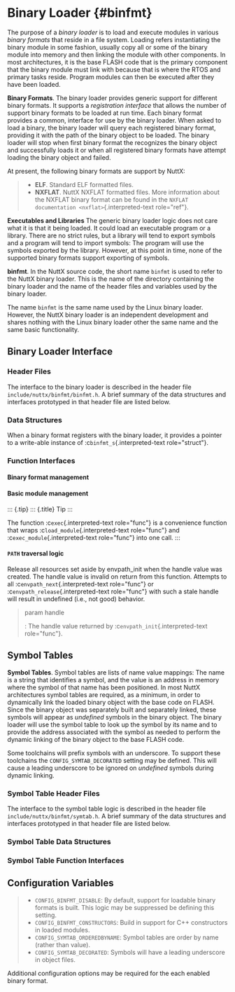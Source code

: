 Binary Loader {#binfmt}
=============

The purpose of a *binary loader* is to load and execute modules in
various *binary formats* that reside in a file system. Loading refers
instantiating the binary module in some fashion, usually copy all or
some of the binary module into memory and then linking the module with
other components. In most architectures, it is the base FLASH code that
is the primary component that the binary module must link with because
that is where the RTOS and primary tasks reside. Program modules can
then be executed after they have been loaded.

**Binary Formats**. The binary loader provides generic support for
different binary formats. It supports a *registration interface* that
allows the number of support binary formats to be loaded at run time.
Each binary format provides a common, interface for use by the binary
loader. When asked to load a binary, the binary loader will query each
registered binary format, providing it with the path of the binary
object to be loaded. The binary loader will stop when first binary
format the recognizes the binary object and successfully loads it or
when all registered binary formats have attempt loading the binary
object and failed.

At present, the following binary formats are support by NuttX:

> -   **ELF**. Standard ELF formatted files.
> -   **NXFLAT**. NuttX NXFLAT formatted files. More information about
>     the NXFLAT binary format can be found in the `NXFLAT
>     documentation <nxflat>`{.interpreted-text role="ref"}.

**Executables and Libraries** The generic binary loader logic does not
care what it is that it being loaded. It could load an executable
program or a library. There are no strict rules, but a library will tend
to export symbols and a program will tend to import symbols: The program
will use the symbols exported by the library. However, at this point in
time, none of the supported binary formats support exporting of symbols.

**binfmt**. In the NuttX source code, the short name `binfmt` is used to
refer to the NuttX binary loader. This is the name of the directory
containing the binary loader and the name of the header files and
variables used by the binary loader.

The name `binfmt` is the same name used by the Linux binary loader.
However, the NuttX binary loader is an independent development and
shares nothing with the Linux binary loader other the same name and the
same basic functionality.

Binary Loader Interface
-----------------------

### Header Files

The interface to the binary loader is described in the header file
`include/nuttx/binfmt/binfmt.h`. A brief summary of the data structures
and interfaces prototyped in that header file are listed below.

### Data Structures

When a binary format registers with the binary loader, it provides a
pointer to a write-able instance of :c`binfmt_s`{.interpreted-text
role="struct"}.

### Function Interfaces

#### Binary format management

#### Basic module management

::: {.tip}
::: {.title}
Tip
:::

The function :c`exec`{.interpreted-text role="func"} is a convenience
function that wraps :c`load_module`{.interpreted-text role="func"} and
:c`exec_module`{.interpreted-text role="func"} into one call.
:::

#### `PATH` traversal logic

Release all resources set aside by envpath\_init when the handle value
was created. The handle value is invalid on return from this function.
Attempts to all :c`envpath_next`{.interpreted-text role="func"} or
:c`envpath_release`{.interpreted-text role="func"} with such a stale
handle will result in undefined (i.e., not good) behavior.

> param handle
>
> :   The handle value returned by :c`envpath_init`{.interpreted-text
>     role="func"}.

Symbol Tables
-------------

**Symbol Tables**. Symbol tables are lists of name value mappings: The
name is a string that identifies a symbol, and the value is an address
in memory where the symbol of that name has been positioned. In most
NuttX architectures symbol tables are required, as a minimum, in order
to dynamically link the loaded binary object with the base code on
FLASH. Since the binary object was separately built and separately
linked, these symbols will appear as *undefined* symbols in the binary
object. The binary loader will use the symbol table to look up the
symbol by its name and to provide the address associated with the symbol
as needed to perform the dynamic linking of the binary object to the
base FLASH code.

Some toolchains will prefix symbols with an underscore. To support these
toolchains the `CONFIG_SYMTAB_DECORATED` setting may be defined. This
will cause a leading underscore to be ignored on *undefined* symbols
during dynamic linking.

### Symbol Table Header Files

The interface to the symbol table logic is described in the header file
`include/nuttx/binfmt/symtab.h`. A brief summary of the data structures
and interfaces prototyped in that header file are listed below.

### Symbol Table Data Structures

### Symbol Table Function Interfaces

Configuration Variables
-----------------------

> -   `CONFIG_BINFMT_DISABLE`: By default, support for loadable binary
>     formats is built. This logic may be suppressed be defining this
>     setting.
> -   `CONFIG_BINFMT_CONSTRUCTORS`: Build in support for C++
>     constructors in loaded modules.
> -   `CONFIG_SYMTAB_ORDEREDBYNAME`: Symbol tables are order by name
>     (rather than value).
> -   `CONFIG_SYMTAB_DECORATED`: Symbols will have a leading underscore
>     in object files.

Additional configuration options may be required for the each enabled
binary format.

